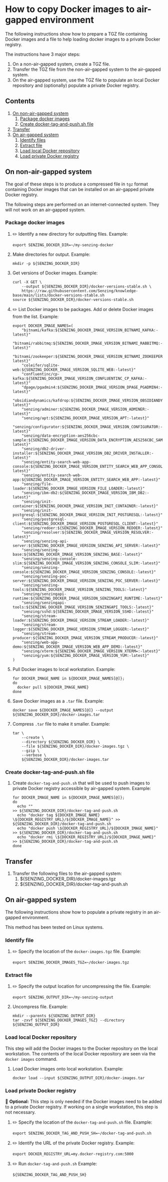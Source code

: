 # How to copy Docker images to air-gapped environment

The following instructions show how to prepare a TGZ file containing
Docker images and a file to help loading docker images to a private Docker registry.

The instructions have 3 major steps:

1. On a non-air-gapped system, create a TGZ file.
1. Transfer the TGZ file from the non-air-gapped system to the air-gapped system.
1. On the air-gapped system, use the TGZ file to populate an local Docker repository
   and (optionally) populate a private Docker registry.

## Contents

1. [On non-air-gapped system](#on-non-air-gapped-system)
    1. [Package docker images](#package-docker-images)
    1. [Create docker-tag-and-push.sh file](#create-docker-tag-and-pushsh-file)
1. [Transfer](#transfer)
1. [On air-gapped system](#on-air-gapped-system)
    1. [Identify files](#identify-files)
    1. [Extract file](#extract-file)
    1. [Load local Docker repository](#load-local-docker-repository)
    1. [Load private Docker registry](#load-private-docker-registry)

## On non-air-gapped system

The goal of these steps is to produce a compressed file in `tgz` format
containing Docker images that can be installed on an air-gapped private Docker registry.

The following steps are performed on an internet-connected system.
They will not work on an air-gapped system.

### Package docker images

1. :pencil2: Identify a new directory for outputting files.
   Example:

    ```console
    export SENZING_DOCKER_DIR=~/my-senzing-docker

    ```

1. Make directories for output.
   Example:

    ```console
    mkdir -p ${SENZING_DOCKER_DIR}

    ```

1. Get versions of Docker images.
   Example:

    ```console
    curl -X GET \
        --output ${SENZING_DOCKER_DIR}/docker-versions-stable.sh \
        https://raw.githubusercontent.com/Senzing/knowledge-base/main/lists/docker-versions-stable.sh
    source ${SENZING_DOCKER_DIR}/docker-versions-stable.sh

    ```

1. :pencil2: List Docker images to be packages.
   Add or delete Docker images from the list.
   Example:

    ```console
    export DOCKER_IMAGE_NAMES=(
        "bitnami/kafka:${SENZING_DOCKER_IMAGE_VERSION_BITNAMI_KAFKA:-latest}"
        "bitnami/rabbitmq:${SENZING_DOCKER_IMAGE_VERSION_BITNAMI_RABBITMQ:-latest}"
        "bitnami/zookeeper:${SENZING_DOCKER_IMAGE_VERSION_BITNAMI_ZOOKEEPER:-latest}"
        "coleifer/sqlite-web:${SENZING_DOCKER_IMAGE_VERSION_SQLITE_WEB:-latest}"
        "confluentinc/cp-kafka:${SENZING_DOCKER_IMAGE_VERSION_CONFLUENTINC_CP_KAFKA:-latest}"
        "dpage/pgadmin4:${SENZING_DOCKER_IMAGE_VERSION_DPAGE_PGADMIN4:-latest}"
        "obsidiandynamics/kafdrop:${SENZING_DOCKER_IMAGE_VERSION_OBSIDIANDYNAMICS_KAFDROP:-latest}"
        "senzing/adminer:${SENZING_DOCKER_IMAGE_VERSION_ADMINER:-latest}"
        "senzing/apt:${SENZING_DOCKER_IMAGE_VERSION_APT:-latest}"
        "senzing/configurator:${SENZING_DOCKER_IMAGE_VERSION_CONFIGURATOR:-latest}"
        "senzing/data-encryption-aes256cbc-sample:${SENZING_DOCKER_IMAGE_VERSION_DATA_ENCRYPTION_AES256CBC_SAMPLE:-latest}"
        "senzing/db2-driver-installer:${SENZING_DOCKER_IMAGE_VERSION_DB2_DRIVER_INSTALLER:-latest}"
        "senzing/entity-search-web-app-console:${SENZING_DOCKER_IMAGE_VERSION_ENTITY_SEARCH_WEB_APP_CONSOLE:-latest}"
        "senzing/entity-search-web-app:${SENZING_DOCKER_IMAGE_VERSION_ENTITY_SEARCH_WEB_APP:-latest}"
        "senzing/file-loader:${SENZING_DOCKER_IMAGE_VERSION_FILE_LOADER:-latest}"
        "senzing/ibm-db2:${SENZING_DOCKER_IMAGE_VERSION_IBM_DB2:-latest}"
        "senzing/init-container:${SENZING_DOCKER_IMAGE_VERSION_INIT_CONTAINER:-latest}"
        "senzing/init-postgresql:${SENZING_DOCKER_IMAGE_VERSION_INIT_POSTGRESQL:-latest}"
        "senzing/postgresql-client:${SENZING_DOCKER_IMAGE_VERSION_POSTGRESQL_CLIENT:-latest}"
        "senzing/redoer:${SENZING_DOCKER_IMAGE_VERSION_REDOER:-latest}"
        "senzing/resolver:${SENZING_DOCKER_IMAGE_VERSION_RESOLVER:-latest}"
        "senzing/senzing-api-server:${SENZING_DOCKER_IMAGE_VERSION_SENZING_API_SERVER:-latest}"
        "senzing/senzing-base:${SENZING_DOCKER_IMAGE_VERSION_SENZING_BASE:-latest}"
        "senzing/senzing-console-slim:${SENZING_DOCKER_IMAGE_VERSION_SENZING_CONSOLE_SLIM:-latest}"
        "senzing/senzing-console:${SENZING_DOCKER_IMAGE_VERSION_SENZING_CONSOLE:-latest}"
        "senzing/senzing-poc-server:${SENZING_DOCKER_IMAGE_VERSION_SENZING_POC_SERVER:-latest}"
        "senzing/senzing-tools:${SENZING_DOCKER_IMAGE_VERSION_SENZING_TOOLS:-latest}"
        "senzing/senzingapi-runtime:${SENZING_DOCKER_IMAGE_VERSION_SENZINGAPI_RUNTIME:-latest}"
        "senzing/senzingapi-tools:${SENZING_DOCKER_IMAGE_VERSION_SENZINGAPI_TOOLS:-latest}"
        "senzing/sshd:${SENZING_DOCKER_IMAGE_VERSION_SSHD:-latest}"
        "senzing/stream-loader:${SENZING_DOCKER_IMAGE_VERSION_STREAM_LOADER:-latest}"
        "senzing/stream-logger:${SENZING_DOCKER_IMAGE_VERSION_STREAM_LOGGER:-latest}"
        "senzing/stream-producer:${SENZING_DOCKER_IMAGE_VERSION_STREAM_PRODUCER:-latest}"
        "senzing/web-app-demo:${SENZING_DOCKER_IMAGE_VERSION_WEB_APP_DEMO:-latest}"
        "senzing/xterm:${SENZING_DOCKER_IMAGE_VERSION_XTERM=:-latest}"
        "senzing/yum:${SENZING_DOCKER_IMAGE_VERSION_YUM:-latest}"
    )

    ```

1. Pull Docker images to local workstation.
   Example:

    ```console
    for DOCKER_IMAGE_NAME in ${DOCKER_IMAGE_NAMES[@]};
    do
      docker pull ${DOCKER_IMAGE_NAME}
    done

    ```

1. Save Docker images as a `.tar` file.
   Example:

    ```console
    docker save ${DOCKER_IMAGE_NAMES[@]} --output ${SENZING_DOCKER_DIR}/docker-images.tar

    ```

1. Compress `.tar` file to make it smaller.
   Example:

    ```console
    tar \
        --create \
        --directory ${SENZING_DOCKER_DIR} \
        --file ${SENZING_DOCKER_DIR}/docker-images.tgz \
        --gzip \
        --verbose \
        ${SENZING_DOCKER_DIR}/docker-images.tar

    ```

### Create docker-tag-and-push.sh file

1. Create `docker-tag-and-push.sh` that will be used to push images to private Docker registry accessible by air-gapped system.
   Example:

    ```console
    for DOCKER_IMAGE_NAME in ${DOCKER_IMAGE_NAMES[@]};
    do
      echo ""                                                                             >> ${SENZING_DOCKER_DIR}/docker-tag-and-push.sh
      echo "docker tag ${DOCKER_IMAGE_NAME} \${DOCKER_REGISTRY_URL}/${DOCKER_IMAGE_NAME}" >> ${SENZING_DOCKER_DIR}/docker-tag-and-push.sh
      echo "docker push \${DOCKER_REGISTRY_URL}/${DOCKER_IMAGE_NAME}"                     >> ${SENZING_DOCKER_DIR}/docker-tag-and-push.sh
      echo "docker rmi \${DOCKER_REGISTRY_URL}/${DOCKER_IMAGE_NAME}"                      >> ${SENZING_DOCKER_DIR}/docker-tag-and-push.sh
    done

    ```

## Transfer

1. Transfer the following files to the air-gapped system:
    1. ${SENZING_DOCKER_DIR}/docker-images.tgz
    1. ${SENZING_DOCKER_DIR}/docker-tag-and-push.sh

## On air-gapped system

The following instructions show how to populate a private registry in an air-gapped environment.

This method has been tested on Linux systems.

### Identify file

1. :pencil2: Specify the location of the `docker-images.tgz` file.
   Example:

    ```console
    export SENZING_DOCKER_IMAGES_TGZ=~/docker-images.tgz

    ```

### Extract file

1. :pencil2: Specify the output location for uncompressing the file.
   Example:

    ```console
    export SENZING_OUTPUT_DIR=~/my-senzing-output

    ```

1. Uncompress file.
   Example:

    ```console
    mkdir --parents ${SENZING_OUTPUT_DIR}
    tar -zxvf ${SENZING_DOCKER_IMAGES_TGZ} --directory ${SENZING_OUTPUT_DIR}

    ```

### Load local Docker repository

This step will add the Docker images to the Docker repository on the local workstation.
The contents of the local Docker repository are seen via the `docker images` command.

1. Load Docker images onto local workstation.
   Example:

    ```console
    docker load --input ${SENZING_OUTPUT_DIR}/docker-images.tar

    ```

### Load private Docker registry

:thinking: **Optional:** This step is only needed if the Docker images
need to be added to a private Docker registry.
If working on a single workstation, this step is not necessary.

1. :pencil2: Specify the location of the `docker-tag-and-push.sh` file.
   Example:

    ```console
    export SENZING_DOCKER_TAG_AND_PUSH_SH=~/docker-tag-and-push.sh

    ```

1. :pencil2: Identify the URL of the private Docker registry.
   Example:

    ```console
    export DOCKER_REGISTRY_URL=my.docker-registry.com:5000

    ```

1. :pencil2: Run `docker-tag-and-push.sh`
   Example:

    ```console
    ${SENZING_DOCKER_TAG_AND_PUSH_SH}
    ```
